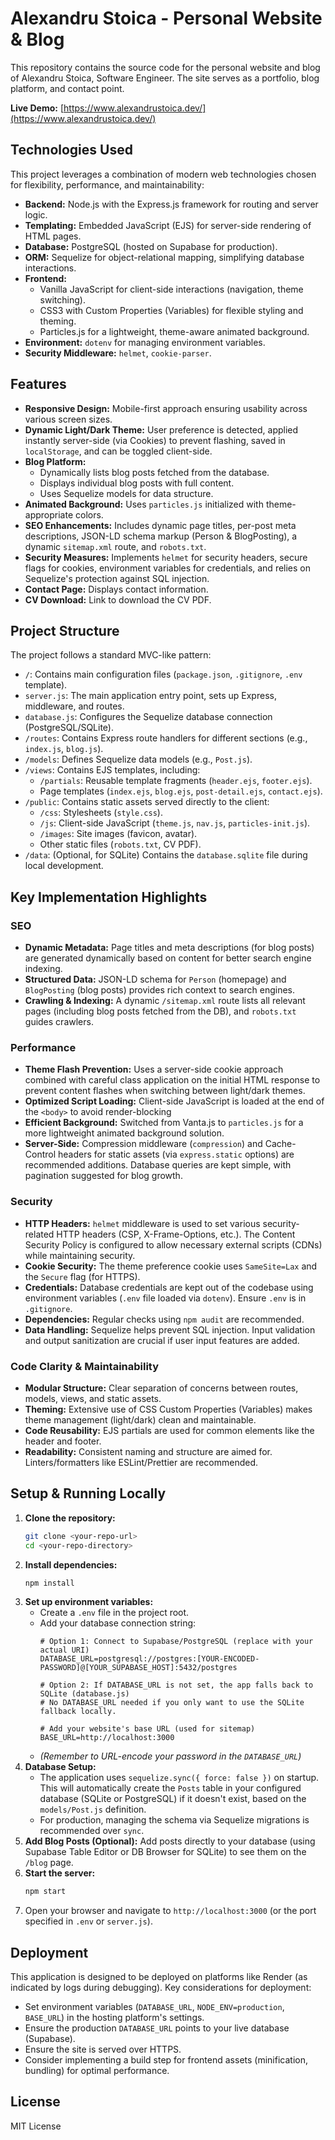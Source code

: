 # Alexandru Stoica - Personal Website & Blog

This repository contains the source code for the personal website and blog of Alexandru Stoica, Software Engineer. The site serves as a portfolio, blog platform, and contact point.

**Live Demo:** [https://www.alexandrustoica.dev/](https://www.alexandrustoica.dev/)

## Technologies Used

This project leverages a combination of modern web technologies chosen for flexibility, performance, and maintainability:

* **Backend:** Node.js with the Express.js framework for routing and server logic.
* **Templating:** Embedded JavaScript (EJS) for server-side rendering of HTML pages.
* **Database:** PostgreSQL (hosted on Supabase for production).
* **ORM:** Sequelize for object-relational mapping, simplifying database interactions.
* **Frontend:**
    * Vanilla JavaScript for client-side interactions (navigation, theme switching).
    * CSS3 with Custom Properties (Variables) for flexible styling and theming.
    * Particles.js for a lightweight, theme-aware animated background.
* **Environment:** `dotenv` for managing environment variables.
* **Security Middleware:** `helmet`, `cookie-parser`.

## Features

* **Responsive Design:** Mobile-first approach ensuring usability across various screen sizes.
* **Dynamic Light/Dark Theme:** User preference is detected, applied instantly server-side (via Cookies) to prevent flashing, saved in `localStorage`, and can be toggled client-side.
* **Blog Platform:**
    * Dynamically lists blog posts fetched from the database.
    * Displays individual blog posts with full content.
    * Uses Sequelize models for data structure.
* **Animated Background:** Uses `particles.js` initialized with theme-appropriate colors.
* **SEO Enhancements:** Includes dynamic page titles, per-post meta descriptions, JSON-LD schema markup (Person & BlogPosting), a dynamic `sitemap.xml` route, and `robots.txt`.
* **Security Measures:** Implements `helmet` for security headers, secure flags for cookies, environment variables for credentials, and relies on Sequelize's protection against SQL injection.
* **Contact Page:** Displays contact information.
* **CV Download:** Link to download the CV PDF.

## Project Structure

The project follows a standard MVC-like pattern:

* `/`: Contains main configuration files (`package.json`, `.gitignore`, `.env` template).
* `server.js`: The main application entry point, sets up Express, middleware, and routes.
* `database.js`: Configures the Sequelize database connection (PostgreSQL/SQLite).
* `/routes`: Contains Express route handlers for different sections (e.g., `index.js`, `blog.js`).
* `/models`: Defines Sequelize data models (e.g., `Post.js`).
* `/views`: Contains EJS templates, including:
    * `/partials`: Reusable template fragments (`header.ejs`, `footer.ejs`).
    * Page templates (`index.ejs`, `blog.ejs`, `post-detail.ejs`, `contact.ejs`).
* `/public`: Contains static assets served directly to the client:
    * `/css`: Stylesheets (`style.css`).
    * `/js`: Client-side JavaScript (`theme.js`, `nav.js`, `particles-init.js`).
    * `/images`: Site images (favicon, avatar).
    * Other static files (`robots.txt`, CV PDF).
* `/data`: (Optional, for SQLite) Contains the `database.sqlite` file during local development.

## Key Implementation Highlights

### SEO

* **Dynamic Metadata:** Page titles and meta descriptions (for blog posts) are generated dynamically based on content for better search engine indexing.
* **Structured Data:** JSON-LD schema for `Person` (homepage) and `BlogPosting` (blog posts) provides rich context to search engines.
* **Crawling & Indexing:** A dynamic `/sitemap.xml` route lists all relevant pages (including blog posts fetched from the DB), and `robots.txt` guides crawlers.

### Performance

* **Theme Flash Prevention:** Uses a server-side cookie approach combined with careful class application on the initial HTML response to prevent content flashes when switching between light/dark themes.
* **Optimized Script Loading:** Client-side JavaScript is loaded at the end of the `<body>` to avoid render-blocking
* **Efficient Background:** Switched from Vanta.js to `particles.js` for a more lightweight animated background solution.
* **Server-Side:** Compression middleware (`compression`) and Cache-Control headers for static assets (via `express.static` options) are recommended additions. Database queries are kept simple, with pagination suggested for blog growth.

### Security

* **HTTP Headers:** `helmet` middleware is used to set various security-related HTTP headers (CSP, X-Frame-Options, etc.). The Content Security Policy is configured to allow necessary external scripts (CDNs) while maintaining security.
* **Cookie Security:** The theme preference cookie uses `SameSite=Lax` and the `Secure` flag (for HTTPS).
* **Credentials:** Database credentials are kept out of the codebase using environment variables (`.env` file loaded via `dotenv`). Ensure `.env` is in `.gitignore`.
* **Dependencies:** Regular checks using `npm audit` are recommended.
* **Data Handling:** Sequelize helps prevent SQL injection. Input validation and output sanitization are crucial if user input features are added.

### Code Clarity & Maintainability

* **Modular Structure:** Clear separation of concerns between routes, models, views, and static assets.
* **Theming:** Extensive use of CSS Custom Properties (Variables) makes theme management (light/dark) clean and maintainable.
* **Code Reusability:** EJS partials are used for common elements like the header and footer.
* **Readability:** Consistent naming and structure are aimed for. Linters/formatters like ESLint/Prettier are recommended.

## Setup & Running Locally

1.  **Clone the repository:**
    ```bash
    git clone <your-repo-url>
    cd <your-repo-directory>
    ```
2.  **Install dependencies:**
    ```bash
    npm install
    ```
3.  **Set up environment variables:**
    * Create a `.env` file in the project root.
    * Add your database connection string:
        ```dotenv
        # Option 1: Connect to Supabase/PostgreSQL (replace with your actual URI)
        DATABASE_URL=postgresql://postgres:[YOUR-ENCODED-PASSWORD]@[YOUR_SUPABASE_HOST]:5432/postgres

        # Option 2: If DATABASE_URL is not set, the app falls back to SQLite (database.js)
        # No DATABASE_URL needed if you only want to use the SQLite fallback locally.

        # Add your website's base URL (used for sitemap)
        BASE_URL=http://localhost:3000
        ```
    * *(Remember to URL-encode your password in the `DATABASE_URL`)*
4.  **Database Setup:**
    * The application uses `sequelize.sync({ force: false })` on startup. This will automatically create the `Posts` table in your configured database (SQLite or PostgreSQL) if it doesn't exist, based on the `models/Post.js` definition.
    * For production, managing the schema via Sequelize migrations is recommended over `sync`.
5.  **Add Blog Posts (Optional):** Add posts directly to your database (using Supabase Table Editor or DB Browser for SQLite) to see them on the `/blog` page.
6.  **Start the server:**
    ```bash
    npm start
    ```
7.  Open your browser and navigate to `http://localhost:3000` (or the port specified in `.env` or `server.js`).

## Deployment

This application is designed to be deployed on platforms like Render (as indicated by logs during debugging). Key considerations for deployment:

* Set environment variables (`DATABASE_URL`, `NODE_ENV=production`, `BASE_URL`) in the hosting platform's settings.
* Ensure the production `DATABASE_URL` points to your live database (Supabase).
* Ensure the site is served over HTTPS.
* Consider implementing a build step for frontend assets (minification, bundling) for optimal performance.

## License

MIT License